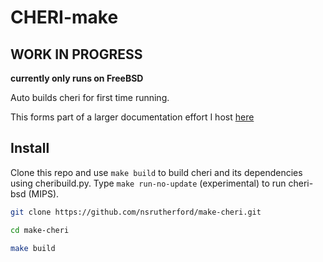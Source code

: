 # CHERI-make

## WORK IN PROGRESS
**currently only runs on FreeBSD**

Auto builds cheri for first time running.

This forms part of a larger documentation effort I host [here](https://nsrutherford.com/notes/cheri)

## Install

Clone this repo and use `make build` to build cheri and its dependencies using cheribuild.py. Type `make run-no-update` (experimental) to run cheri-bsd (MIPS).

```bash
git clone https://github.com/nsrutherford/make-cheri.git

cd make-cheri

make build
```
